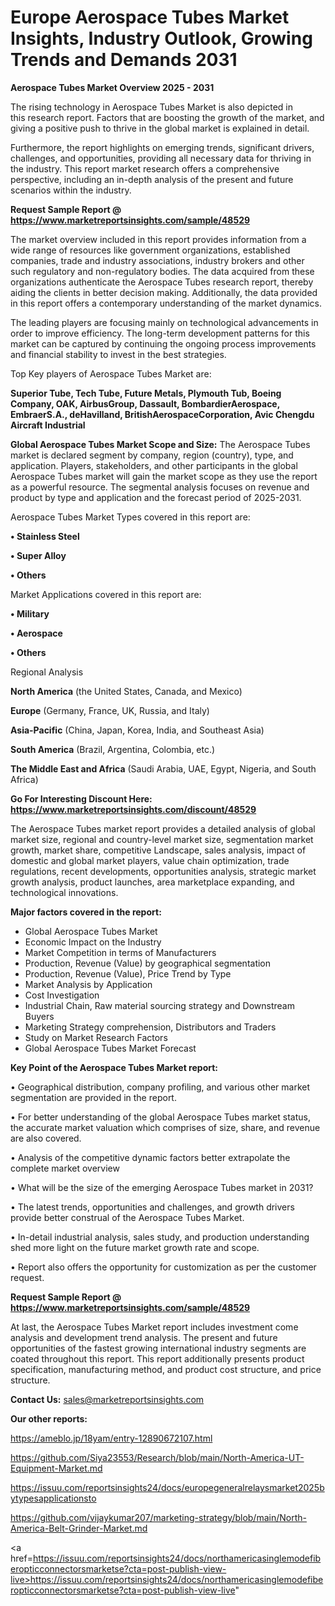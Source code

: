 # Europe Aerospace Tubes Market Insights, Industry Outlook, Growing Trends and Demands 2031

<Strong> Aerospace Tubes Market Overview 2025 - 2031</strong>

The rising technology in Aerospace Tubes Market is also depicted in this research report. Factors that are boosting the growth of the market, and giving a positive push to thrive in the global market is explained in detail.

Furthermore, the report highlights on emerging trends, significant drivers, challenges, and opportunities, providing all necessary data for thriving in the industry. This report market research offers a comprehensive perspective, including an in-depth analysis of the present and future scenarios within the industry.

<strong>Request Sample Report @ <a href=https://www.marketreportsinsights.com/sample/48529>https://www.marketreportsinsights.com/sample/48529</a></strong>

The market overview included in this report provides information from a wide range of resources like government organizations, established companies, trade and industry associations, industry brokers and other such regulatory and non-regulatory bodies. The data acquired from these organizations authenticate the Aerospace Tubes research report, thereby aiding the clients in better decision making. Additionally, the data provided in this report offers a contemporary understanding of the market dynamics.

The leading players are focusing mainly on technological advancements in order to improve efficiency. The long-term development patterns for this market can be captured by continuing the ongoing process improvements and financial stability to invest in the best strategies.

Top Key players of Aerospace Tubes Market are:

<strong>Superior Tube, Tech Tube, Future Metals, Plymouth Tub, Boeing Company, OAK, AirbusGroup, Dassault, BombardierAerospace, EmbraerS.A., deHavilland, BritishAerospaceCorporation, Avic Chengdu Aircraft Industrial</strong>

<strong><b>Global Aerospace Tubes Market Scope and Size:</b></strong>
The Aerospace Tubes market is declared segment by company, region (country), type, and application. Players, stakeholders, and other participants in the global Aerospace Tubes market will gain the market scope as they use the report as a powerful resource. The segmental analysis focuses on revenue and product by type and application and the forecast period of 2025-2031.

Aerospace Tubes Market Types covered in this report are:

<strong>•  Stainless Steel

•  Super Alloy

•  Others</strong>

Market Applications covered in this report are:

<strong>•  Military

•  Aerospace

•  Others</strong> 

Regional Analysis

<strong>North America</strong> (the United States, Canada, and Mexico)

<strong>Europe</strong> (Germany, France, UK, Russia, and Italy)

<strong>Asia-Pacific</strong> (China, Japan, Korea, India, and Southeast Asia)

<strong>South America</strong> (Brazil, Argentina, Colombia, etc.)

<strong>The Middle East and Africa</strong> (Saudi Arabia, UAE, Egypt, Nigeria, and South Africa)

<strong>Go For Interesting Discount Here: <a href=https://www.marketreportsinsights.com/discount/48529>https://www.marketreportsinsights.com/discount/48529</a></strong>

The Aerospace Tubes market report provides a detailed analysis of global market size, regional and country-level market size, segmentation market growth, market share, competitive Landscape, sales analysis, impact of domestic and global market players, value chain optimization, trade regulations, recent developments, opportunities analysis, strategic market growth analysis, product launches, area marketplace expanding, and technological innovations.

<strong><b>Major factors covered in the report:</b></strong>
<ul>
  <li>Global Aerospace Tubes Market </li>
  <li>Economic Impact on the Industry</li>
  <li>Market Competition in terms of Manufacturers</li>
  <li>Production, Revenue (Value) by geographical segmentation</li>
  <li>Production, Revenue (Value), Price Trend by Type</li>
  <li>Market Analysis by Application</li>
  <li>Cost Investigation</li>
  <li>Industrial Chain, Raw material sourcing strategy and Downstream Buyers</li>
  <li>Marketing Strategy comprehension, Distributors and Traders</li>
  <li>Study on Market Research Factors</li>
  <li>Global Aerospace Tubes Market Forecast</li>
</ul>

<strong><b>Key Point of the Aerospace Tubes Market report:</b></strong>

• Geographical distribution, company profiling, and various other market segmentation are provided in the report.

• For better understanding of the global Aerospace Tubes market status, the accurate market valuation which comprises of size, share, and revenue are also covered.

• Analysis of the competitive dynamic factors better extrapolate the complete market overview

• What will be the size of the emerging Aerospace Tubes market in 2031?

• The latest trends, opportunities and challenges, and growth drivers provide better construal of the Aerospace Tubes Market.

• In-detail industrial analysis, sales study, and production understanding shed more light on the future market growth rate and scope.

• Report also offers the opportunity for customization as per the customer request.

<strong>Request Sample Report @ <a href=https://www.marketreportsinsights.com/sample/48529>https://www.marketreportsinsights.com/sample/48529</a></strong>

At last, the Aerospace Tubes Market report includes investment come analysis and development trend analysis. The present and future opportunities of the fastest growing international industry segments are coated throughout this report. This report additionally presents product specification, manufacturing method, and product cost structure, and price structure.

<strong>Contact Us:</strong>
sales@marketreportsinsights.com

<strong>Our other reports:</strong>

<a href=https://ameblo.jp/18yam/entry-12890672107.html>https://ameblo.jp/18yam/entry-12890672107.html</a>

<a href=https://github.com/Siya23553/Research/blob/main/North-America-UT-Equipment-Market.md>https://github.com/Siya23553/Research/blob/main/North-America-UT-Equipment-Market.md</a>

<a href=https://issuu.com/reportsinsights24/docs/europegeneralrelaysmarket2025bytypesapplicationsto>https://issuu.com/reportsinsights24/docs/europegeneralrelaysmarket2025bytypesapplicationsto</a>

<a href=https://github.com/vijaykumar207/marketing-strategy/blob/main/North-America-Belt-Grinder-Market.md>https://github.com/vijaykumar207/marketing-strategy/blob/main/North-America-Belt-Grinder-Market.md</a>

<a href=https://issuu.com/reportsinsights24/docs/northamericasinglemodefiberopticconnectorsmarketse?cta=post-publish-view-live>https://issuu.com/reportsinsights24/docs/northamericasinglemodefiberopticconnectorsmarketse?cta=post-publish-view-live</a>"
